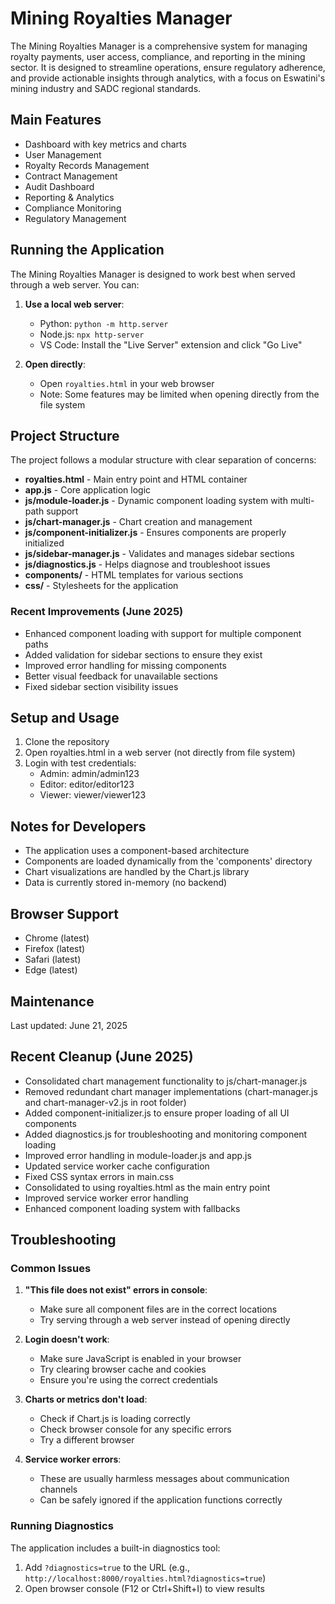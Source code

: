 # Mining Royalties Manager

The Mining Royalties Manager is a comprehensive system for managing royalty payments, user access, compliance, and reporting in the mining sector. It is designed to streamline operations, ensure regulatory adherence, and provide actionable insights through analytics, with a focus on Eswatini's mining industry and SADC regional standards.

## Main Features
- Dashboard with key metrics and charts
- User Management
- Royalty Records Management
- Contract Management
- Audit Dashboard
- Reporting & Analytics
- Compliance Monitoring
- Regulatory Management

## Running the Application

The Mining Royalties Manager is designed to work best when served through a web server. You can:

1. **Use a local web server**:
   - Python: `python -m http.server`
   - Node.js: `npx http-server`
   - VS Code: Install the "Live Server" extension and click "Go Live"

2. **Open directly**:
   - Open `royalties.html` in your web browser
   - Note: Some features may be limited when opening directly from the file system

## Project Structure
The project follows a modular structure with clear separation of concerns:

- **royalties.html** - Main entry point and HTML container
- **app.js** - Core application logic
- **js/module-loader.js** - Dynamic component loading system with multi-path support
- **js/chart-manager.js** - Chart creation and management
- **js/component-initializer.js** - Ensures components are properly initialized
- **js/sidebar-manager.js** - Validates and manages sidebar sections
- **js/diagnostics.js** - Helps diagnose and troubleshoot issues
- **components/** - HTML templates for various sections
- **css/** - Stylesheets for the application

### Recent Improvements (June 2025)
- Enhanced component loading with support for multiple component paths
- Added validation for sidebar sections to ensure they exist
- Improved error handling for missing components
- Better visual feedback for unavailable sections
- Fixed sidebar section visibility issues

## Setup and Usage
1. Clone the repository
2. Open royalties.html in a web server (not directly from file system)
3. Login with test credentials:
   - Admin: admin/admin123
   - Editor: editor/editor123
   - Viewer: viewer/viewer123

## Notes for Developers
- The application uses a component-based architecture
- Components are loaded dynamically from the 'components' directory
- Chart visualizations are handled by the Chart.js library
- Data is currently stored in-memory (no backend)

## Browser Support
- Chrome (latest)
- Firefox (latest)
- Safari (latest)
- Edge (latest)

## Maintenance
Last updated: June 21, 2025

## Recent Cleanup (June 2025)
- Consolidated chart management functionality to js/chart-manager.js
- Removed redundant chart manager implementations (chart-manager.js and chart-manager-v2.js in root folder)
- Added component-initializer.js to ensure proper loading of all UI components
- Added diagnostics.js for troubleshooting and monitoring component loading
- Improved error handling in module-loader.js and app.js
- Updated service worker cache configuration
- Fixed CSS syntax errors in main.css
- Consolidated to using royalties.html as the main entry point
- Improved service worker error handling
- Enhanced component loading system with fallbacks

## Troubleshooting

### Common Issues

1. **"This file does not exist" errors in console**:
   - Make sure all component files are in the correct locations
   - Try serving through a web server instead of opening directly

2. **Login doesn't work**:
   - Make sure JavaScript is enabled in your browser
   - Try clearing browser cache and cookies
   - Ensure you're using the correct credentials

3. **Charts or metrics don't load**:
   - Check if Chart.js is loading correctly
   - Check browser console for any specific errors
   - Try a different browser

4. **Service worker errors**:
   - These are usually harmless messages about communication channels
   - Can be safely ignored if the application functions correctly

### Running Diagnostics

The application includes a built-in diagnostics tool:
1. Add `?diagnostics=true` to the URL (e.g., `http://localhost:8000/royalties.html?diagnostics=true`)
2. Open browser console (F12 or Ctrl+Shift+I) to view results
